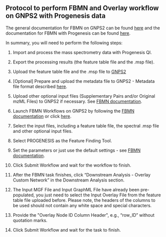 ## Protocol to perform FBMN and Overlay workflow on GNPS2 with Progenesis data

The general documentation for FBMN on GNPS2 can be found [here](fbmn.md) and the documentation for FBMN with Progenesis can be found [here](FBMN-with-progenesisQI.md).


In summary, you will need to perform the following steps:

1. Import and process the mass spectrometry data with Progenesis QI.

2. Export the processing results (the feature table file and the .msp file). 

3. Upload the feature table file and the .msp file to [GNPS2](https://gnps2.org/homepage)

4. [Optional] Prepare and upload the metadata file to GNPS2 - Metadata file format described [here](metadata.md).

5. Upload other optional input files (Supplementary Pairs and/or Original mzML Files) to GNPS2 if necessary. See [FBMN documentation](fbmn.md).

6. Launch FBMN Workflows on GNPS2 by following the [FBMN documentation](fbmn.md) or click [here](https://gnps2.org/workflowinput?workflowname=feature_based_molecular_networking_workflow).

7. Select the input files, including a feature table file, the spectral .msp file and other optional input files.

8. Select PROGENESIS as the Feature Finding Tool.

9. Set the parameters or just use the default settings - see [FBMN documentation](fbmn.md).

10. Click Submit Workflow and wait for the workflow to finish.

11. After the FBMN task finishes, click “Downstream Analysis - Overlay Custom Network” in the Downstream Analysis section.

12. The Input MGF File and Input GraphML File have already been pre-populated, you just need to select the Input Overlay File from the feature table file uploaded before. Please note, the headers of the columns to be used should not contain any white space and special characters. 

13. Provide the "Overlay Node ID Column Header", e.g., “row_ID” without quotation marks.

14. Click Submit Workflow and wait for the task to finish.

